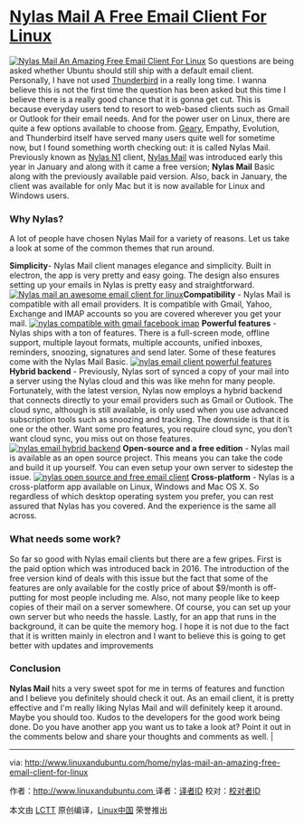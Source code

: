 # [Nylas Mail A Free Email Client For Linux][7]



 [![Nylas Mail An Amazing Free Email Client For Linux](http://www.linuxandubuntu.com/uploads/2/1/1/5/21152474/nylas-mail-review_orig.jpg)][1] ​So questions are being asked whether Ubuntu should still ship with a default email client. Personally, I have not used [Thunderbird][9] in a really long time. I wanna believe this is not the first time the question has been asked but this time I believe there is a really good chance that it is gonna get cut. This is because everyday users tend to resort to web-based clients such as Gmail or Outlook for their email needs. And for the power user on Linux, there are quite a few options available to choose from. [Geary][10], Empathy, Evolution, and Thunderbird itself have served many users quite well for sometime now, but I found something worth checking out: it is called Nylas Mail.​Previously known as [Nylas N1][11] client, [Nylas Mail][12] was introduced early this year in January and along with it came a free version; **Nylas Mail** Basic along with the previously available paid version. Also, back in January, the client was available for only Mac but it is now available for Linux and Windows users.

### Why Nylas?

​A lot of people have chosen Nylas Mail for a variety of reasons. Let us take a look at some of the common themes that run around.

**Simplicity**- Nylas Mail client manages elegance and simplicity. Built in electron, the app is very pretty and easy going. The design also ensures setting up your emails in Nylas is pretty easy and straightforward. [![Nylas mail an awesome email client for linux](http://www.linuxandubuntu.com/uploads/2/1/1/5/21152474/published/nylas-mail-an-awesome-email-client-for-linux.jpg?1499814843)][2] ​**Compatibility** - Nylas Mail is compatible with all email providers. It is compatible with Gmail, Yahoo, Exchange and IMAP accounts so you are covered wherever you get your mail. [![nylas compatible with gmail facebook imap](http://www.linuxandubuntu.com/uploads/2/1/1/5/21152474/published/nylas-compatible-with-gmail-facebook-imap.jpg?1499814928)][3] **​Powerful features** - Nylas ships with a ton of features. There is a full-screen mode, offline support, multiple layout formats, multiple accounts, unified inboxes, reminders, snoozing, signatures and send later. Some of these features come with the Nylas Mail Basic. [![nylas email client powerful features](http://www.linuxandubuntu.com/uploads/2/1/1/5/21152474/published/nylas-email-client-powerful-features.jpg?1499814992)][4] **​Hybrid backend** - Previously, Nylas sort of synced a copy of your mail into a server using the Nylas cloud and this was like mehn for many people. Fortunately, with the latest version, Nylas now employs a hybrid backend that connects directly to your email providers such as Gmail or Outlook. The cloud sync, although is still available, is only used when you use advanced subscription tools such as snoozing and tracking. The downside is that it is one or the other. Want some pro features, you require cloud sync, you don’t want cloud sync, you miss out on those features. [![nylas email hybrid backend](http://www.linuxandubuntu.com/uploads/2/1/1/5/21152474/editor/nylas-email-hybrid-backend.jpg?1499815041)][5] **​Open-source and a free edition** - Nylas mail is available as an open source project. This means you can take the code and build it up yourself. You can even setup your own server to sidestep the issue. [![nylas open source and free email client](http://www.linuxandubuntu.com/uploads/2/1/1/5/21152474/published/nylas-open-source-and-free-email-client.jpg?1499815091)][6] **Cross-platform** - Nylas is a cross-platform app available on Linux, Windows and Mac OS X. So regardless of which desktop operating system you prefer, you can rest assured that Nylas has you covered. And the experience is the same all across.

### What needs some work?

So far so good with Nylas email clients but there are a few gripes. First is the paid option which was introduced back in 2016\. The introduction of the free version kind of deals with this issue but the fact that some of the features are only available for the costly price of about $9/month is off-putting for most people including me. Also, not many people like to keep copies of their mail on a server somewhere. Of course, you can set up your own server but who needs the hassle. Lastly, for an app that runs in the background, it can be quite the memory hog. I hope it is not due to the fact that it is written mainly in electron and I want to believe this is going to get better with updates and improvements

### Conclusion

**​Nylas Mail** hits a very sweet spot for me in terms of features and function and I believe you definitely should check it out. As an email client, it is pretty effective and I'm really liking Nylas Mail and will definitely keep it around. Maybe you should too. Kudos to the developers for the good work being done. Do you have another app you want us to take a look at? Point it out in the comments below and share your thoughts and comments as well. |

--------------------------------------------------------------------------------

via: http://www.linuxandubuntu.com/home/nylas-mail-an-amazing-free-email-client-for-linux

作者：[http://www.linuxandubuntu.com ][a]
译者：[译者ID](https://github.com/译者ID)
校对：[校对者ID](https://github.com/校对者ID)

本文由 [LCTT](https://github.com/LCTT/TranslateProject) 原创编译，[Linux中国](https://linux.cn/) 荣誉推出

[a]:http://www.linuxandubuntu.com/home/nylas-mail-an-amazing-free-email-client-for-linux
[1]:http://www.linuxandubuntu.com/home/nylas-mail-an-amazing-free-email-client-for-linux
[2]:http://www.linuxandubuntu.com/uploads/2/1/1/5/21152474/nylas-mail-an-awesome-email-client-for-linux_orig.jpg
[3]:http://www.linuxandubuntu.com/uploads/2/1/1/5/21152474/nylas-compatible-with-gmail-facebook-imap_orig.jpg
[4]:http://www.linuxandubuntu.com/uploads/2/1/1/5/21152474/nylas-email-client-powerful-features_orig.jpg
[5]:http://www.linuxandubuntu.com/uploads/2/1/1/5/21152474/nylas-email-hybrid-backend_orig.jpg
[6]:http://www.linuxandubuntu.com/uploads/2/1/1/5/21152474/nylas-open-source-and-free-email-client_orig.jpg
[7]:http://www.linuxandubuntu.com/home/nylas-mail-an-amazing-free-email-client-for-linux
[8]:http://www.linuxandubuntu.com/home/nylas-mail-an-amazing-free-email-client-for-linux#comments
[9]:http://www.linuxandubuntu.com/home/thunderbird-release-with-several-bug-fixes
[10]:http://www.linuxandubuntu.com/home/geany-a-lightweight-ide-or-code-editor-for-programmers
[11]:http://www.linuxandubuntu.com/home/nylas-n1-a-premium-email-client-for-linux
[12]:https://www.nylas.com/nylas-mail/
